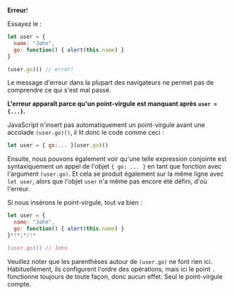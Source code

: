 **Erreur**!

Essayez le :

```js run
let user = {
  name: "John",
  go: function() { alert(this.name) }
}

(user.go)() // error!
```

Le message d'erreur dans la plupart des navigateurs ne permet pas de comprendre ce qui s'est mal passé.

**L'erreur apparaît parce qu'un point-virgule est manquant après `user = {...}`.**

JavaScript n'insert pas automatiquement un point-virgule avant une accolade `(user.go)()`, il lit donc le code comme ceci :

```js no-beautify
let user = { go:... }(user.go)()
```

Ensuite, nous pouvons également voir qu'une telle expression conjointe est syntaxiquement un appel de l'objet `{ go: ... }` en tant que fonction avec l'argument `(user.go)`. Et cela se produit également sur la même ligne avec `let user`, alors que l'objet `user` n'a même pas encore été défini, d'où l'erreur.

Si nous insérons le point-virgule, tout va bien :

```js run
let user = {
  name: "John",
  go: function() { alert(this.name) }
}*!*;*/!*

(user.go)() // John
```

Veuillez noter que les parenthèses autour de `(user.go)` ne font rien ici. Habituellement, ils configurent l'ordre des opérations, mais ici le point `.` fonctionne toujours de toute façon, donc aucun effet. Seul le point-virgule compte.

